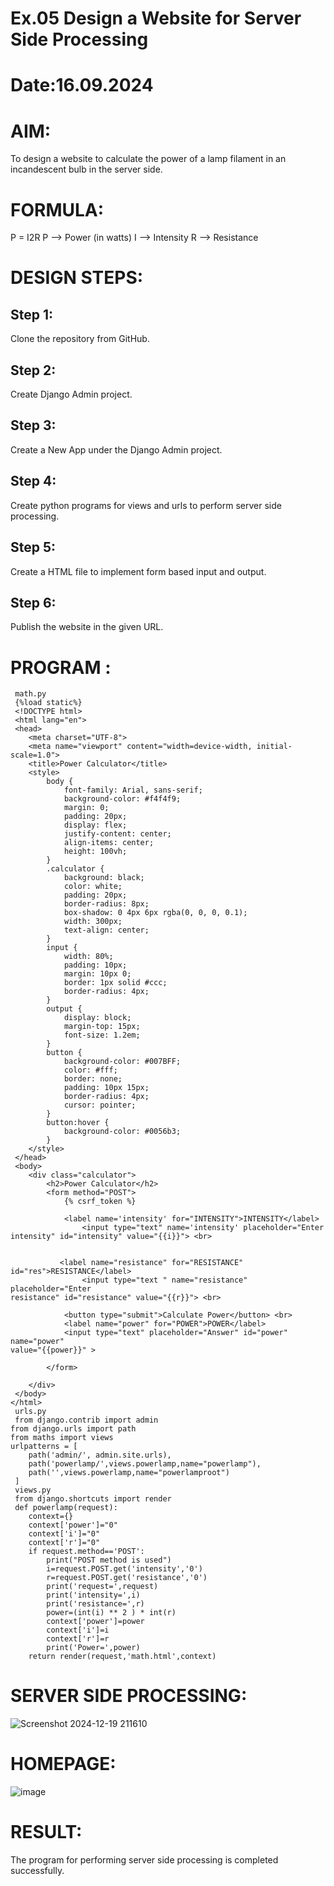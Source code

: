# Ex.05 Design a Website for Server Side Processing
# Date:16.09.2024
# AIM:
To design a website to calculate the power of a lamp filament in an incandescent bulb in the server side.

# FORMULA:
P = I2R
P --> Power (in watts)
 I --> Intensity
 R --> Resistance

# DESIGN STEPS:
## Step 1:
Clone the repository from GitHub.

## Step 2:
Create Django Admin project.

## Step 3:
Create a New App under the Django Admin project.

## Step 4:
Create python programs for views and urls to perform server side processing.

## Step 5:
Create a HTML file to implement form based input and output.

## Step 6:
Publish the website in the given URL.

# PROGRAM :
```
 math.py
 {%load static%}
 <!DOCTYPE html>
 <html lang="en">
 <head>
    <meta charset="UTF-8">
    <meta name="viewport" content="width=device-width, initial-scale=1.0">
    <title>Power Calculator</title>
    <style>
        body {
            font-family: Arial, sans-serif;
            background-color: #f4f4f9;
            margin: 0;
            padding: 20px;
            display: flex;
            justify-content: center;
            align-items: center;
            height: 100vh;
        }
        .calculator {
            background: black;
            color: white;
            padding: 20px;
            border-radius: 8px;
            box-shadow: 0 4px 6px rgba(0, 0, 0, 0.1);
            width: 300px;
            text-align: center;
        }
        input {
            width: 80%;
            padding: 10px;
            margin: 10px 0;
            border: 1px solid #ccc;
            border-radius: 4px;
        }
        output {
            display: block;
            margin-top: 15px;
            font-size: 1.2em;
        }
        button {
            background-color: #007BFF;
            color: #fff;
            border: none;
            padding: 10px 15px;
            border-radius: 4px;
            cursor: pointer;
        }
        button:hover {
            background-color: #0056b3;
        }
    </style>
 </head>
 <body>
    <div class="calculator">
        <h2>Power Calculator</h2>
        <form method="POST">
            {% csrf_token %}
        
            <label name='intensity' for="INTENSITY">INTENSITY</label>
                <input type="text" name='intensity' placeholder="Enter 
intensity" id="intensity" value="{{i}}"> <br>
        
             
           <label name="resistance" for="RESISTANCE" 
id="res">RESISTANCE</label>
                <input type="text " name="resistance" placeholder="Enter 
resistance" id="resistance" value="{{r}}"> <br>
         
            <button type="submit">Calculate Power</button> <br>
            <label name="power" for="POWER">POWER</label>
            <input type="text" placeholder="Answer" id="power" name="power" 
value="{{power}}" >
            
        </form>
        
    </div>
 </body>
</html>
 urls.py
 from django.contrib import admin 
from django.urls import path 
from maths import views 
urlpatterns = [ 
    path('admin/', admin.site.urls), 
    path('powerlamp/',views.powerlamp,name="powerlamp"),
    path('',views.powerlamp,name="powerlamproot")
 ]
 views.py
 from django.shortcuts import render
 def powerlamp(request): 
    context={} 
    context['power']="0" 
    context['i']="0" 
    context['r']="0" 
    if request.method=='POST': 
        print("POST method is used")
        i=request.POST.get('intensity','0')
        r=request.POST.get('resistance','0')
        print('request=',request) 
        print('intensity=',i) 
        print('resistance=',r) 
        power=(int(i) ** 2 ) * int(r) 
        context['power']=power
        context['i']=i
        context['r']=r 
        print('Power=',power) 
    return render(request,'math.html',context)
```
# SERVER SIDE PROCESSING:
![Screenshot 2024-12-19 211610](https://github.com/user-attachments/assets/f2b345c5-0f5f-429e-b5f2-85bee74ac039)

# HOMEPAGE:
![image](https://github.com/user-attachments/assets/09266af9-9a2a-4d62-ac23-71206e1dff6e)

# RESULT:
The program for performing server side processing is completed successfully.
